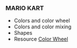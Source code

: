 ### MARIO KART

- Colors and color wheel
- Colors and color mixing
- Shapes
- Resource [Color Wheel](https://www.youtube.com/watch?v=eGrGkJtSLsk)
